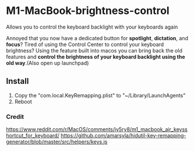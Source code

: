 # M1-MacBook-brightness-control
Allows you to control the keyboard backlight with your keyboards again

Annoyed that you now have a dedicated button for **spotlight**, **dictation**, and **focus**? Tired of using the Control Center to control your keyboard brightness?
Using the feature built into macos you can bring back the old features and **control the brightness of your keyboard backlight using the old way**.(Also open up launchpad) 

## Install
1. Copy the "com.local.KeyRemapping.plist" to "~/Library/LaunchAgents"
2. Reboot

### Credit
https://www.reddit.com/r/MacOS/comments/jy5ry8/m1_macbook_air_keysshortcut_for_keyboard/
https://github.com/amarsyla/hidutil-key-remapping-generator/blob/master/src/helpers/keys.js
